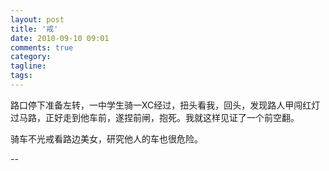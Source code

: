 ```yaml
---
layout: post
title: '戒'
date: 2010-09-10 09:01
comments: true
category: 
tagline: 
tags:
---
```

    

路口停下准备左转，一中学生骑一XC经过，扭头看我，回头，发现路人甲闯红灯过马路，正好走到他车前，遂捏前闸，抱死。我就这样见证了一个前空翻。

骑车不光戒看路边美女，研究他人的车也很危险。

--
